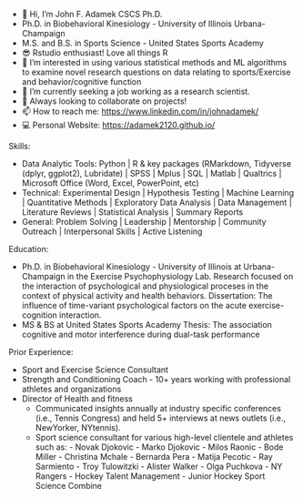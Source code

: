 - 👋 Hi, I’m John F. Adamek CSCS Ph.D.
- Ph.D. in Biobehavioral Kinesiology - University of Illinois Urbana-Champaign
- M.S. and B.S. in Sports Science - United States Sports Academy
- 😎 Rstudio enthusiast! Love all things R
- 👀 I’m interested in using various statistical methods and ML algorithms to examine novel research questions on data relating to sports/Exercise and behavior/cognitive function 
- 🌱 I’m currently seeking a job working as a research scientist.
- 💞️ Always looking to collaborate on projects!
- 📫 How to reach me: https://www.linkedin.com/in/johnadamek/ 
- 💻 Personal Website: https://adamek2120.github.io/

Skills:
*   Data Analytic Tools: Python | R & key packages (RMarkdown, Tidyverse (dplyr, ggplot2), Lubridate) | SPSS | Mplus | SQL | Matlab | Qualtrics | Microsoft Office (Word, Excel, PowerPoint, etc)
*   Technical: Experimental Design | Hypothesis Testing | Machine Learning | Quantitative Methods | Exploratory Data Analysis | Data Management | Literature Reviews | Statistical Analysis | Summary Reports
*   General: Problem Solving | Leadership | Mentorship | Community Outreach | Interpersonal Skills | Active Listening 


Education:
*  Ph.D. in Biobehavioral Kinesiology - University of Illinois at Urbana-Champaign in the Exercise Psychophysiology Lab. Research focused on the interaction of psychological and physiological proceses in the context of physical activity and health behaviors.
    Dissertation:  The influence of time-variant psychological factors on the acute exercise-cognition interaction.
*  MS & BS at United States Sports Academy
    Thesis: The association cognitive and motor interference during dual-task performance

Prior Experience:
*  Sport and Exercise Science Consultant
*  Strength and Conditioning Coach - 10+ years working with professional athletes and organizations
*  Director of Health and fitness
      - Communicated insights annually at industry specific conferences (i.e., Tennis Congress) and held 5+ interviews at news outlets (i.e., NewYorker, NYtennis).
      - Sport science consultant for various high-level clientele and athletes such as:
            -      Novak Djokovic
            -      Marko Djokovic
            -      Milos Raonic
            -      Bode Miller
            -      Christina Mchale
            -      Bernarda Pera
            -      Matija Pecotic
            -      Ray Sarmiento
            -      Troy Tulowitzki
            -      Alister Walker
            -      Olga Puchkova
            -      NY Rangers
            -      Hockey Talent Management - Junior Hockey Sport Science Combine

   
<!---
adamek2120/adamek2120 is a ✨ special ✨ repository because its `README.md` (this file) appears on your GitHub profile.
You can click the Preview link to take a look at your changes.
--->
